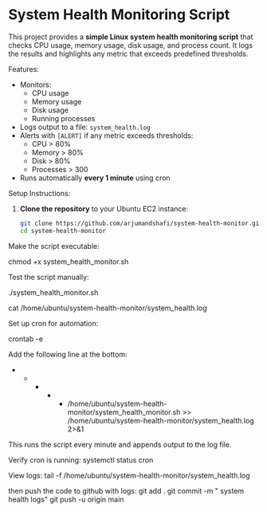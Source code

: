 # System Health Monitoring Script

This project provides a **simple Linux system health monitoring script** that checks CPU usage, memory usage, disk usage, and process count. It logs the results and highlights any metric that exceeds predefined thresholds.

Features:

- Monitors:
  - CPU usage
  - Memory usage
  - Disk usage
  - Running processes
- Logs output to a file: `system_health.log`
- Alerts with `[ALERT]` if any metric exceeds thresholds:
  - CPU > 80%
  - Memory > 80%
  - Disk > 80%
  - Processes > 300
- Runs automatically **every 1 minute** using cron


Setup Instructions:

1. **Clone the repository** to your Ubuntu EC2 instance:
   ```bash
   git clone https://github.com/arjumandshafi/system-health-monitor.git
   cd system-health-monitor

Make the script executable:

chmod +x system_health_monitor.sh

Test the script manually:

./system_health_monitor.sh

cat /home/ubuntu/system-health-monitor/system_health.log


Set up cron for automation:

crontab -e

Add the following line at the bottom:

* * * * * /home/ubuntu/system-health-monitor/system_health_monitor.sh >> /home/ubuntu/system-health-monitor/system_health.log 2>&1

This runs the script every minute and appends output to the log file.

Verify cron is running:
systemctl status cron

View logs:
tail -f /home/ubuntu/system-health-monitor/system_health.log

then push the code to github with logs:
git add .
git commit -m " system health logs"
git push -u origin main
